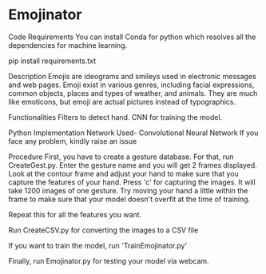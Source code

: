 # Emojinator
Code Requirements
You can install Conda for python which resolves all the dependencies for machine learning.

pip install requirements.txt

Description
Emojis are ideograms and smileys used in electronic messages and web pages. Emoji exist in various genres, including facial expressions, common objects, places and types of weather, and animals. They are much like emoticons, but emoji are actual pictures instead of typographics.

Functionalities
Filters to detect hand.
CNN for training the model.

Python Implementation
Network Used- Convolutional Neural Network
If you face any problem, kindly raise an issue

Procedure
First, you have to create a gesture database. For that, run CreateGest.py. Enter the gesture name and you will get 2 frames displayed. Look at the contour frame and adjust your hand to make sure that you capture the features of your hand. Press 'c' for capturing the images. It will take 1200 images of one gesture. Try moving your hand a little within the frame to make sure that your model doesn't overfit at the time of training.

Repeat this for all the features you want.

Run CreateCSV.py for converting the images to a CSV file

If you want to train the model, run 'TrainEmojinator.py'

Finally, run Emojinator.py for testing your model via webcam.
